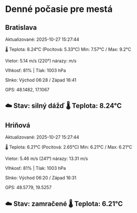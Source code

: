 ﻿# Denné počasie pre mestá

## Bratislava
Aktualizované: 2025-10-27 15:27:44

🌡️ Teplota: 8.24°C 
(Pocitová: 5.33°C)
Min: 7.57°C / Max: 9.2°C

Vietor: 5.14 m/s    (220°) 
nárazy:  m/s

Vlhkosť: 81% | Tlak: 1003 hPa

Slnko: Východ 06:28 / Západ 16:41

GPS: 48.1482, 17.1067

☁️ Stav: silný dážď        🌡️ Teplota: 8.24°C
---

## Hriňová
Aktualizované: 2025-10-27 15:27:44

🌡️ Teplota: 6.21°C 
(Pocitová: 2.65°C)
Min: 6.21°C / Max: 6.21°C

Vietor: 5.46 m/s (241°)
nárazy: 13.31 m/s

Vlhkosť: 81% | Tlak: 1003 hPa

Slnko: Východ 06:20 / Západ 16:31

GPS: 48.5779, 19.5257

☁️ Stav: zamračené        🌡️ Teplota: 6.21°C
---
